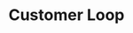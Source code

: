 ---
layout: loop
title: Customer Loop
description: Customer loop displays customers information.
sidebar: loop
lang: en
subnav: loop_customer
uses_global_argument: true
returns_global_outputs: { countable : true, timestampable : true, versionable : false }
type: customer
arguments :
    - {name: "current", description: "A boolean value which must be set to false if you need to display not authenticated customers information, typically if `sponsor` parameter is set.", example: "current=\"false\"", default: "yes"}
    - {name: "id", description: "A single or a list of customer ids.", example: "id=\"2\", id=\"1,4,7\""}
    - {name: "ref", description: "A single or a list of customer references.", example: "ref=\"1231231241\", ref=\"123123,789789\""}
    - {name: "reseller", description: "A boolean value.", example: "reseller=\"yes\""}
    - {name: "sponsor", description: "The sponsor ID which you want the list of affiliated customers", example: "sponsor=\"1\""}

outputs :
    - {name: "$ID", description: "the customer id"}
    - {name: "$REF", description: "the customer reference"}
    - {name: "$TITLE", description: "the customer title which might be use in <a href=\"/documentation/loop/title.html\">title loop</a>"}
    - {name: "$FIRSTNAME", description: "the customer firstname"}
    - {name: "$LASTNAME", description: "the customer lastname"}
    - {name: "$EMAIL", description: "the customer email"}
    - {name: "$RESELLER", description: "return if the customer is a reseller"}
    - {name: "$SPONSOR", description: "the customer sponsor which might be use in another <a href=\"/documentation/loop/customer.html\">customer loop</a>"}
    - {name: "$DISCOUNT", description: "the customer discount"}
---
